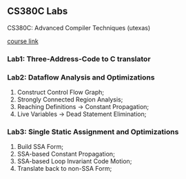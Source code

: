 ## CS380C Labs

CS380C: Advanced Compiler Techniques (utexas)

[course link](https://www.cs.utexas.edu/users/mckinley/380C/labs/labs.html)

### Lab1: Three-Address-Code to C translator

### Lab2: Dataflow Analysis and Optimizations 

1. Construct Control Flow Graph;
2. Strongly Connected Region Analysis;
3. Reaching Definitions -> Constant Propagation; 
4. Live Variables -> Dead Statement Elimination;

### Lab3: Single Static Assignment and Optimizations

1. Build SSA Form;
2. SSA-based Constant Propagation;
3. SSA-based Loop Invariant Code Motion;
4. Translate back to non-SSA Form;

